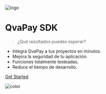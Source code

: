 ![logo](https://avatars.githubusercontent.com/u/88758865?s=200&v=4)

# QvaPay SDK

> ¿Qué resultados puedes esperar?

- Integra QvaPay a tus proyectos en minutos.
- Mejora la seguridad de tu aplicación.
- Funciones totalmente testeadas.
- Reduce el tiempo de desarrollo.

[Get Started](/?id=instrucciones)

![color](#8300FF)
